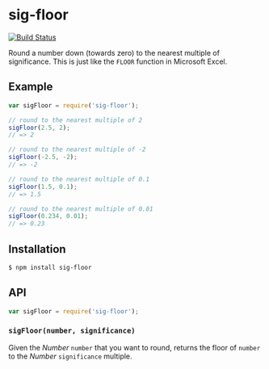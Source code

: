 # sig-floor

[![Build Status][travis-svg]][travis]

Round a number down (towards zero) to the nearest multiple of significance.
This is just like the `FLOOR` function in Microsoft Excel.

## Example

``` javascript
var sigFloor = require('sig-floor');

// round to the nearest multiple of 2
sigFloor(2.5, 2);
// => 2

// round to the nearest multiple of -2
sigFloor(-2.5, -2);
// => -2

// round to the nearest multiple of 0.1
sigFloor(1.5, 0.1);
// => 1.5

// round to the nearest multiple of 0.01
sigFloor(0.234, 0.01);
// => 0.23
```

## Installation

``` bash
$ npm install sig-floor
```

## API

``` javascript
var sigFloor = require('sig-floor');
```

### `sigFloor(number, significance)`

Given the _Number_ `number` that you want to round, returns the floor of
`number` to the _Number_ `significance` multiple.


   [travis]: https://travis-ci.org/KenanY/sig-floor
   [travis-svg]: https://img.shields.io/travis/KenanY/sig-floor.svg
